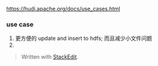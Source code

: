 https://hudi.apache.org/docs/use_cases.html

### use case
1. 更方便的 update and insert to hdfs; 而且减少小文件问题
2. 


> Written with [StackEdit](https://stackedit.io/).
<!--stackedit_data:
eyJoaXN0b3J5IjpbMTgxNzc0NzM1MV19
-->